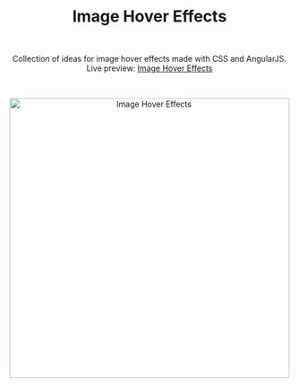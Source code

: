<h1 align="center">Image Hover Effects</h1><br>
<p align="center">Collection of ideas for image hover effects made with CSS and AngularJS.<br>
Live preview: <a href="">Image Hover Effects</a></p><br>

<p align="center">
<img src="" width="500" alt="Image Hover Effects">
</p>



